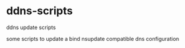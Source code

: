 # ddns-scripts
ddns update scripts

some scripts to update a bind nsupdate compatible dns configuration
